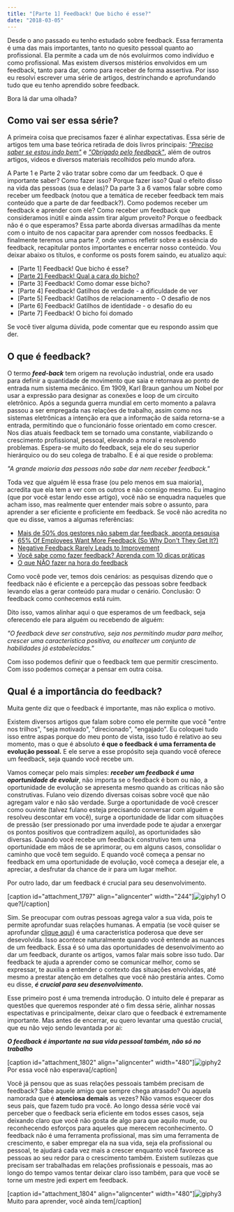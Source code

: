 ```yaml
---
title: "[Parte 1] Feedback! Que bicho é esse?"
date: "2018-03-05"
---
```


Desde o ano passado eu tenho estudado sobre feedback. Essa ferramenta é uma das mais importantes, tanto no quesito pessoal quanto ao profissional. Ela permite a cada um de nós evoluirmos como indivíduo e como profissional. Mas existem diversos mistérios envolvidos em um feedback, tanto para dar, como para receber de forma assertiva. Por isso eu resolvi escrever uma série de artigos, destrinchando e aprofundando tudo que eu tenho aprendido sobre feedback.

Bora lá dar uma olhada?

## Como vai ser essa série?

A primeira coisa que precisamos fazer é alinhar expectativas. Essa série de artigos tem uma base teórica retirada de dois livros principais: _["Preciso saber se estou indo bem"](https://www.saraiva.com.br/preciso-saber-se-estou-indo-bem-185227.html)_ e _["Obrigado pelo feedback"](https://www.companhiadasletras.com.br/detalhe.php?codigo=75009)_, além de outros artigos, videos e diversos materiais recolhidos pelo mundo afora.

A Parte 1 e Parte 2 vão tratar sobre como dar um feedback. O que é importante saber? Como fazer isso? Porque fazer isso? Qual o efeito disso na vida das pessoas (sua e delas)? Da parte 3 a 6 vamos falar sobre como receber um feedback (notou que a temática de receber feedback tem mais conteúdo que a parte de dar feedback?). Como podemos receber um feedback e aprender com ele? Como receber um feedback que consideramos inútil e ainda assim tirar algum proveito? Porque o feedback não é o que esperamos? Essa parte aborda diversas armadilhas da mente com o intuito de nos capacitar para aprender com nossos feedbacks. E finalmente teremos uma parte 7, onde vamos refletir sobre a essência do feedback, recapitular pontos importantes e encerrar nosso conteúdo. Vou deixar abaixo os títulos, e conforme os posts forem saindo, eu atualizo aqui:

- \[Parte 1\] Feedback! Que bicho é esse?
- [\[Parte 2\] Feedback! Qual a cara do bicho?](/2018/03/19/parte-2-feedback-qual-a-cara-do-bicho/)
- \[Parte 3\] Feedback! Como domar esse bicho?
- \[Parte 4\] Feedback! Gatilhos de verdade - a dificuldade de ver
- \[Parte 5\] Feedback! Gatilhos de relacionamento - O desafio de nos
- \[Parte 6\] Feedback! Gatilhos de identidade - o desafio do eu
- \[Parte 7\] Feedback! O bicho foi domado

Se você tiver alguma dúvida, pode comentar que eu respondo assim que der.

## O que é feedback?

O termo **_feed-back_** tem origem na revolução industrial, onde era usado para definir a quantidade de movimento que saia e retornava ao ponto de entrada num sistema mecânico. Em 1909, Karl Braun ganhou um Nobel por usar a expressão para designar as conexões e loop de um circuito eletrônico. Após a segunda guerra mundial em certo momento a palavra passou a ser empregada nas relações de trabalho, assim como nos sistemas eletrônicas a intenção era que a informação de saída retorna-se a entrada, permitindo que o funcionário fosse orientado em como crescer. Nos dias atuais feedback tem se tornado uma constante, viabilizando o crescimento profissional, pessoal, elevando a moral e resolvendo problemas. Espera-se muito do feedback, seja ele do seu superior hierárquico ou do seu colega de trabalho. E é ai que reside o problema:

_"A grande maioria das pessoas não sabe dar nem receber feedback."_

Toda vez que alguém lê essa frase (ou pelo menos em sua maioria), acredita que ela tem a ver com os outros e não consigo mesmo. Eu imagino (que por você estar lendo esse artigo), você não se enquadra naqueles que acham isso, mas realmente quer entender mais sobre o assunto, para aprender a ser eficiente e proficiente em feedback. Se você não acredita no que eu disse, vamos a algumas referências:

- [Mais de 50% dos gestores não sabem dar feedback, aponta pesquisa](http://revistamelhor.com.br/mais-de-50-dos-gestores-nao-sabem-dar-feedback-aponta-pesquisa/)
- [65% Of Employees Want More Feedback (So Why Don't They Get It?)](https://www.forbes.com/sites/victorlipman/2016/08/08/65-of-employees-want-more-feedback-so-why-dont-they-get-it/#6fabc5a4914a)
- [Negative Feedback Rarely Leads to Improvement](https://hbr.org/2018/01/negative-feedback-rarely-leads-to-improvement)
- [Você sabe como fazer feedback? Aprenda com 10 dicas práticas](https://www.agendor.com.br/blog/como-fazer-feedback/)
- [O que NÃO fazer na hora do feedback](https://endeavor.org.br/o-que-nao-fazer-na-hora-do-feedback/)

Como você pode ver, temos dois cenários: as pesquisas dizendo que o feedback não é eficiente e a percepção das pessoas sobre feedback levando elas a gerar conteúdo para mudar o cenário. Conclusão: O feedback como conhecemos está ruim.

Dito isso, vamos alinhar aqui o que esperamos de um feedback, seja oferecendo ele para alguém ou recebendo de alguém:

_"O feedback deve ser construtivo, seja nos permitindo mudar para melhor, crescer uma característica positiva, ou enaltecer um conjunto de habilidades já estabelecidas."_

Com isso podemos definir que o feedback tem que permitir crescimento. Com isso podemos começar a pensar em outra coisa.

## Qual é a importância do feedback?

Muita gente diz que o feedback é importante, mas não explica o motivo.

Existem diversos artigos que falam sobre como ele permite que você "entre nos trilhos", "seja motivado", "direcionado", "engajado". Eu coloquei tudo isso entre aspas porque do meu ponto de vista, isso tudo é relativo ao seu momento, mas o que é absoluto **é que o feedback é uma ferramenta de evolução pessoal.** E ele serve a esse propósito seja quando você oferece um feedback, seja quando você recebe um.

Vamos começar pelo mais simples: _**receber um feedback é uma oportunidade de evoluir**_, não importa se o feedback é bom ou não, a oportunidade de evolução se apresenta mesmo quando as criticas não são construtivas. Fulano veio dizendo diversas coisas sobre você que não agregam valor e não são verdade. Surge a oportunidade de você crescer como ouvinte (talvez fulano esteja precisando conversar com alguém e resolveu descontar em você), surge a oportunidade de lidar com situações de pressão (ser pressionado por uma inverdade pode te ajudar a enxergar os pontos positivos que contradizem aquilo), as oportunidades são diversas. Quando você recebe um feedback construtivo tem uma oportunidade em mãos de se aprimorar, ou em alguns casos, consolidar o caminho que você tem seguido. E quando você começa a pensar no feedback em uma oportunidade de evolução, você começa a desejar ele, a apreciar, a desfrutar da chance de ir para um lugar melhor.

Por outro lado, dar um feedback é crucial para seu desenvolvimento.

\[caption id="attachment\_1797" align="aligncenter" width="244"\]![giphy1](https://algoritmosdescomplicados.files.wordpress.com/2018/02/giphy1.gif) O que?\[/caption\]

Sim. Se preocupar com outras pessoas agrega valor a sua vida, pois te permite aprofundar suas relações humanas. A empatia (se você quiser se aprofundar [clique aqui](https://pedroconsortebr.wordpress.com/2016/07/29/8-ted-talks-sobre-empatia/)) é uma caracteristica poderosa que deve ser desevolvida. Isso acontece naturalmente quando você entende as nuances de um feedback. Essa é só uma das oportunidades de desenvolvimento ao dar um feedback, durante os artigos, vamos falar mais sobre isso tudo. Dar feedback te ajuda a aprender como se comunicar melhor, como se expressar, te auxilia a entender o contexto das situações envolvidas, até mesmo a prestar atenção em detalhes que você não prestária antes. Como eu disse, _**é crucial para seu desenvolvimento.**_

Esse primeiro post é uma tremenda introdução. O intuito dele é preparar as questões que queremos responder até o fim dessa série, alinhar nossas espectativas e principalmente, deixar claro que o feedback é extremamente importante. Mas antes de encerrar, eu quero levantar uma questão crucial, que eu não vejo sendo levantada por ai:

**_O feedback é importante na sua vida pessoal também, não só no trabalho_**

\[caption id="attachment\_1802" align="aligncenter" width="480"\]![giphy2](https://algoritmosdescomplicados.files.wordpress.com/2018/02/giphy2.gif) Por essa você não esperava\[/caption\]

Você já pensou que as suas relações pessoais também precisam de feedback? Sabe aquele amigo que sempre chega atrasado? Ou aquela namorada que é **atenciosa demais** as vezes? Não vamos esquecer dos seus pais, que fazem tudo pra você. Ao longo dessa série você vai perceber que o feedback seria eficiente em todos esses casos, seja deixando claro que você não gosta de algo para que aquilo mude, ou reconhecendo esforços para aqueles que merecem reconhecimento. O feedback não é uma ferramenta profissional, mas sim uma ferramenta de crescimento, e saber empregar ela na sua vida, seja ela profissional ou pessoal, te ajudará cada vez mais a crescer enquanto você favorece as pessoas ao seu redor para o crescimento também. Existem sutilezas que precisam ser trabalhadas em relações profissionais e pessoais, mas ao longo do tempo vamos tentar deixar claro isso também, para que você se torne um mestre jedi expert em feedback.

\[caption id="attachment\_1804" align="aligncenter" width="480"\]![giphy3](https://algoritmosdescomplicados.files.wordpress.com/2018/02/giphy3.gif) Muito para aprender, você ainda tem\[/caption\]

<Signature />